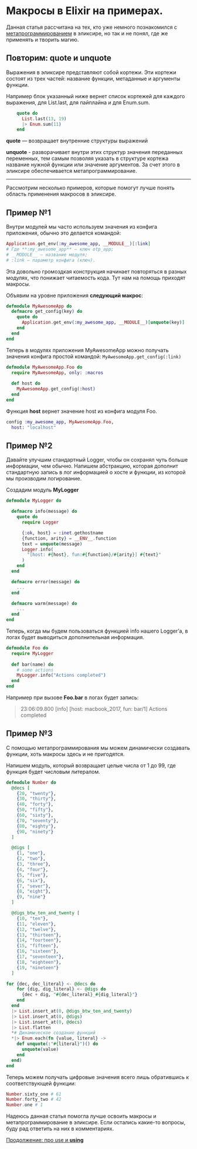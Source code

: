 
# Макросы в Elixir на примерах.

Данная статья рассчитана на тех, кто уже немного познакомился с [метапрограммированием](https://elixirschool.com/ru/lessons/advanced/metaprogramming/) в эликсире, но так и не понял, где же применять и творить магию.

## Повторим: quote и unquote

Выражения в эликсире представляют собой кортежи. Эти кортежи состоят из трех частей: название функции, метаданные и аргументы функции.

Например блок указанный ниже вернет список кортежей для каждого выражения, для List.last, для пайплайна и для Enum.sum.

```elixir
    quote do
      List.last(13, 19)
      |> Enum.sum(11)
    end
```

**quote** — возвращает внутренние структуры выражений

**unquote** - разворачивает внутри этих структур значения переданных переменных, тем самым позволяя указать в структуре кортежа название нужной функции или значение аргументов. За счет этого в эликсире обеспечивается метапрограммирование.

----

Рассмотрим несколько примеров, которые помогут лучше понять область применения макросов в эликсире.

## Пример №1

Внутри модулей мы часто используем значения из конфига приложения, обычно это делается командой:
```elixir
Application.get_env(:my_awesome_app, __MODULE__)[:link]
# Где **:my_awesome_app** — ключ otp_app;
# __MODULE__ — название модуля;
# :link — параметр конфига (ключ).
```

Эта довольно громоздкая конструкция начинает повторяться в разных модулях, что понижает читаемость кода. Тут нам на помощь приходят макросы.

Объявим на уровне приложения **следующий макрос**:
```elixir
defmodule MyAwesomeApp do
  defmacro get_config(key) do
    quote do
      Application.get_env(:my_awesome_app, __MODULE__)[unquote(key)]
    end
  end
end
```

Теперь в модулях приложения MyAwesomeApp можно получать значения конфига простой командой: `MyAwesomeApp.get_config(:link)`

```elixir
defmodule MyAwesomeApp.Foo do
  require MyAwesomeApp, only: :macros
  
  def host do
    MyAwesomeApp.get_config(:host)
  end
end
```

Функция **host** вернет значение host из конфига модуля Foo.

```elixir
config :my_awesome_app, MyAwesomeApp.Foo,
  host: "localhost"
```

## Пример №2

Давайте улучшим стандартный Logger, чтобы он сохранял чуть больше информации, чем обычно. Напишем абстракцию, которая дополнит стандартную запись в лог информацией о хосте и функции, из которой мы производим логирование.

Создадим модуль **MyLogger**
```elixir
defmodule MyLogger do

  defmacro info(message) do
    quote do
      require Logger

      {:ok, host} = :inet.gethostname
      {function, arity} = __ENV__.function
      text = unquote(message)
      Logger.info(
        "[host: #{host}, fun:#{function}/#{arity}] #{text}"
      )
    end
  end

  defmacro error(message) do
    ...
  end

  defmacro warm(message) do
    ...
  end
end
```

Теперь, когда мы будем пользоваться функцией info нашего Logger’а, в логах будет выводиться дополнительная информация.
```elixir
defmodule Foo do
  require MyLogger
  
  def bar(name) do
    # some actions
    MyLogger.info("Actions completed")
  end
end
```

Например при вызове **Foo.bar** в логах будет запись:
> 23:06:09.800 [info] [host: macbook_2017, fun: bar/1] Actions completed

## Пример №3

С помощью метапрограммирования мы можем динамически создавать функции, хоть макросы здесь и не пригодятся.

Напишем модуль, который возвращает целые числа от 1 до 99, где функция будет числовым литералом.
```elixir
defmodule Number do
  @decs [
    {20, "twenty"},
    {30, "thirty"},
    {40, "forty"},
    {50, "fifty"},
    {60, "sixty"},
    {70, "seventy"},
    {80, "eighty"},
    {90, "ninety"}
  ]

  @digs [
    {1, "one"},
    {2, "two"},
    {3, "three"},
    {4, "four"},
    {5, "five"},
    {6, "six"},
    {7, "sever"},
    {8, "eight"},
    {9, "nine"}
  ]

  @digs_btw_ten_and_twenty [
    {10, "ten"},
    {11, "eleven"},
    {12, "twelve"},
    {13, "thirteen"},
    {14, "fourteen"},
    {15, "fifteen"},
    {16, "sixteen"},
    {17, "seventeen"},
    {18, "eighteen"},
    {19, "nineteen"}
  ]

for {dec, dec_literal} <- @decs do
    for {dig, dig_literal} <- @digs do
      {dec + dig, "#{dec_literal}_#{dig_literal}"}
    end
  end
  |> List.insert_at(0, @digs_btw_ten_and_twenty)
  |> List.insert_at(0, @digs)
  |> List.insert_at(0, @decs)
  |> List.flatten
  *# Динамическое создание функций
  *|> Enum.each(fn {value, literal} ->
    def unquote(:"#{literal}")() do
      unquote(value)
    end
  end)
end
```

Теперь можем получать цифровые значения всего лишь обратившись к соответствующей функции:

```elixir
Number.sixty_one # 61
Number.forty_two # 42
Number.one # 1
```

Надеюсь данная статья помогла лучше освоить макросы и метапрограммирование в эликсире. Если остались какие-то вопросы, буду рад ответить на них в комментариях.

[Продолжение: про use и __using__](/posts/elixir_macroses_p2.md)
